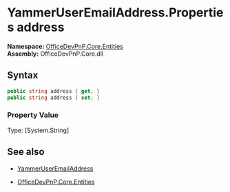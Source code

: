 # YammerUserEmailAddress.Properties address
**Namespace:** [OfficeDevPnP.Core.Entities](OfficeDevPnP.Core.Entities.md)  
**Assembly:** OfficeDevPnP.Core.dll  
## Syntax
```C#
public string address { get; }
public string address { set; }
```

### Property Value
Type: [System.String] 

## See also
- [YammerUserEmailAddress](YammerUserEmailAddress.md) 

- [OfficeDevPnP.Core.Entities](OfficeDevPnP.Core.Entities.md)

